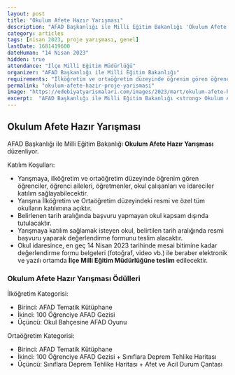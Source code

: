 ```yaml
---
layout: post
title: "Okulum Afete Hazır Yarışması"
description: "AFAD Başkanlığı ile Milli Eğitim Bakanlığı 'Okulum Afete Hazır Yarışması' düzenliyor."
category: articles
tags: [nisan 2023, proje yarışması, genel]
lastDate: 1681419600
dateHuman: "14 Nisan 2023"
hidden: true
attendance: "İlçe Milli Eğitim Müdürlüğü"
organizer: "AFAD Başkanlığı ile Milli Eğitim Bakanlığı"
requirements: "İlköğretim ve ortaöğretim düzeyinde öğrenim gören öğrenciler, öğrenci aileleri, öğretmenler, okul çalışanları ve idareciler katılabilir."
permalink: "okulum-afete-hazir-proje-yarismasi"
image: "https://edebiyatyarismalari.com/images/2023/mart/okulum-afete-hazir-proje-yarismasi.jpg"
excerpt:  "AFAD Başkanlığı ile Milli Eğitim Bakanlığı <strong> Okulum Afete Hazır Yarışması </strong> düzenliyor."
---
```


## Okulum Afete Hazır Yarışması
AFAD Başkanlığı ile Milli Eğitim Bakanlığı **Okulum Afete Hazır Yarışması** düzenliyor.  

Katılım Koşulları:
- Yarışmaya, ilköğretim ve ortaöğretim düzeyinde öğrenim gören öğrenciler, öğrenci aileleri, öğretmenler, okul çalışanları ve idareciler katılım sağlayabilecektir.
- Yarışma İlköğretim ve Ortaöğretim düzeyindeki resmi ve özel tüm okulların katılımına açıktır.
- Belirlenen tarih aralığında başvuru yapmayan okul kapsam dışında tutulacaktır.
- Yarışmaya katılım sağlamak isteyen okul, belirtilen tarih aralığında resmi başvuru yaparak değerlendirme formunu teslim alacaktır.
- Okul idaresince, en geç 14 Nisan 2023 tarihinde mesai bitimine kadar değerlendirme formu belgeleri (fotoğraf, video vb.) ile beraber elektronik ve yazılı ortamda **İlçe Milli Eğitim Müdürlüğüne teslim** edilecektir.


### Okulum Afete Hazır Yarışması Ödülleri
İlköğretim Kategorisi:
- Birinci: AFAD Tematik Kütüphane
- İkinci: 100 Öğrenciye AFAD Gezisi
- Üçüncü: Okul Bahçesine AFAD Oyunu

Ortaöğretim Kategorisi:
- Birinci: AFAD Tematik Kütüphane
- İkinci: 100 Öğrenciye AFAD Gezisi + Sınıflara Deprem Tehlike Haritası
- Üçüncü: Sınıflara Deprem Tehlike Haritası + Afet ve Acil Durum Çantası
